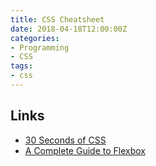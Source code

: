 ```yaml
---
title: CSS Cheatsheet
date: 2018-04-18T12:00:00Z
categories:
- Programming
- CSS
tags:
- css
---
```

## Links
* [30 Seconds of CSS](https://atomiks.github.io/30-seconds-of-css/#grid-layout)
* [A Complete Guide to Flexbox](https://css-tricks.com/snippets/css/a-guide-to-flexbox/)

